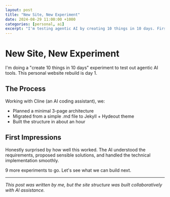 ```yaml
---
layout: post
title: "New Site, New Experiment"
date: 2024-08-29 11:00:00 +1000
categories: [personal, ai]
excerpt: "I'm testing agentic AI by creating 10 things in 10 days. First up: rebuilding my personal site with AI assistance."
---
```


# New Site, New Experiment

I'm doing a "create 10 things in 10 days" experiment to test out agentic AI tools. This personal website rebuild is day 1.

## The Process

Working with Cline (an AI coding assistant), we:
- Planned a minimal 3-page architecture 
- Migrated from a simple .md file to Jekyll + Hydeout theme
- Built the structure in about an hour

## First Impressions

Honestly surprised by how well this worked. The AI understood the requirements, proposed sensible solutions, and handled the technical implementation smoothly.

9 more experiments to go. Let's see what we can build next.

---

*This post was written by me, but the site structure was built collaboratively with AI assistance.*

